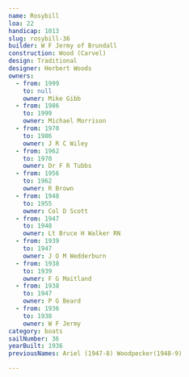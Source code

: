 ```yaml
---
name: Rosybill
loa: 22
handicap: 1013
slug: rosybill-36
builder: W F Jermy of Brundall
construction: Wood (Carvel)
design: Traditional
designer: Herbert Woods
owners:
  - from: 1999
    to: null
    owner: Mike Gibb
  - from: 1986
    to: 1999
    owner: Michael Morrison
  - from: 1970
    to: 1986
    owner: J R C Wiley
  - from: 1962
    to: 1970
    owner: Dr F R Tubbs
  - from: 1956
    to: 1962
    owner: R Brown
  - from: 1948
    to: 1955
    owner: Col D Scott
  - from: 1947
    to: 1948
    owner: Lt Bruce H Walker RN
  - from: 1939
    to: 1947
    owner: J O M Wedderburn
  - from: 1938
    to: 1939
    owner: F G Maitland
  - from: 1938
    to: 1947
    owner: P G Beard
  - from: 1936
    to: 1938
    owner: W F Jermy
category: boats
sailNumber: 36
yearBuilt: 1936
previousNames: Ariel (1947-8) Woodpecker(1948-9)

---
```

